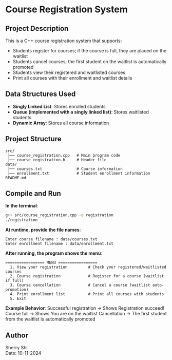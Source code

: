 # Course Registration System

## Project Description
This is a C++ course registration system that supports:
- Students register for courses; if the course is full, they are placed on the waitlist
- Students cancel courses; the first student on the waitlist is automatically promoted
- Students view their registered and waitlisted courses
- Print all courses with their enrollment and waitlist details

## Data Structures Used
- **Singly Linked List**: Stores enrolled students  
- **Queue (implemented with a singly linked list)**: Stores waitlisted students  
- **Dynamic Array**: Stores all course information  

## Project Structure
```text
src/
 ├── course_registration.cpp   # Main program code
 ├── course_registration.h     # Header file
data/
 ├── courses.txt               # Course information
 ├── enrollment.txt            # Student enrollment information
README.md
```
## Compile and Run
**In the terminal**:
```bash
g++ src/course_registration.cpp -o registration
./registration
```
**At runtime, provide the file names**:
```text
Enter course filename : data/courses.txt
Enter enrollment filename : data/enrollment.txt
```
**After running, the program shows the menu**:
```text
================= MENU =================
  1. View your registration         # Check your registered/waitlisted courses
  2. Course registration            # Register for a course (waitlist if full)
  3. Course cancellation            # Cancel a course (waitlist auto-promotion)
  4. Print enrollment list          # Print all courses with students
  5. Exit
```
**Example Behavior**:
Successful registration → Shows Registration succeed!
Course full → Shows You are on the waitlist
Cancellation → The first student from the waitlist is automatically promoted

## Author  
Sherry Shi  
Date: 10-11-2024
